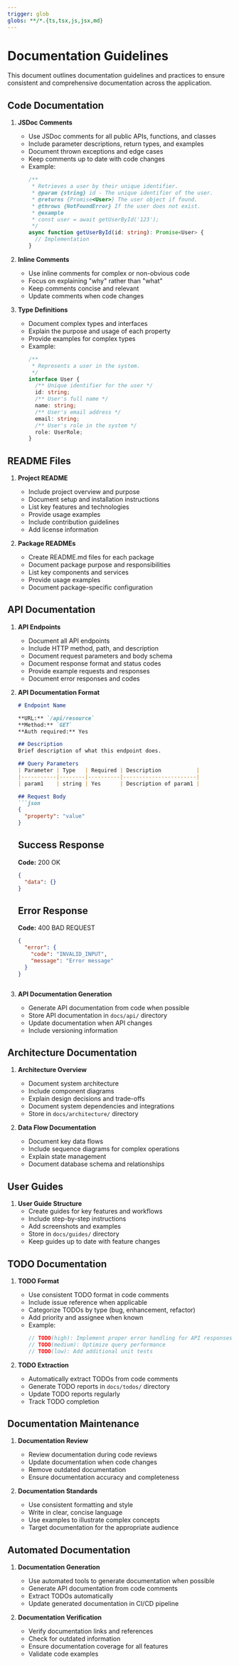 ```yaml
---
trigger: glob
globs: **/*.{ts,tsx,js,jsx,md}
---
```


# Documentation Guidelines

This document outlines documentation guidelines and practices to ensure consistent and comprehensive documentation across the application.

## Code Documentation

1. **JSDoc Comments**
   - Use JSDoc comments for all public APIs, functions, and classes
   - Include parameter descriptions, return types, and examples
   - Document thrown exceptions and edge cases
   - Keep comments up to date with code changes
   - Example:
     ```typescript
     /**
      * Retrieves a user by their unique identifier.
      * @param {string} id - The unique identifier of the user.
      * @returns {Promise<User>} The user object if found.
      * @throws {NotFoundError} If the user does not exist.
      * @example
      * const user = await getUserById('123');
      */
     async function getUserById(id: string): Promise<User> {
       // Implementation
     }
     ```

2. **Inline Comments**
   - Use inline comments for complex or non-obvious code
   - Focus on explaining "why" rather than "what"
   - Keep comments concise and relevant
   - Update comments when code changes

3. **Type Definitions**
   - Document complex types and interfaces
   - Explain the purpose and usage of each property
   - Provide examples for complex types
   - Example:
     ```typescript
     /**
      * Represents a user in the system.
      */
     interface User {
       /** Unique identifier for the user */
       id: string;
       /** User's full name */
       name: string;
       /** User's email address */
       email: string;
       /** User's role in the system */
       role: UserRole;
     }
     ```

## README Files

1. **Project README**
   - Include project overview and purpose
   - Document setup and installation instructions
   - List key features and technologies
   - Provide usage examples
   - Include contribution guidelines
   - Add license information

2. **Package READMEs**
   - Create README.md files for each package
   - Document package purpose and responsibilities
   - List key components and services
   - Provide usage examples
   - Document package-specific configuration

## API Documentation

1. **API Endpoints**
   - Document all API endpoints
   - Include HTTP method, path, and description
   - Document request parameters and body schema
   - Document response format and status codes
   - Provide example requests and responses
   - Document error responses and codes

2. **API Documentation Format**
   ```markdown
   # Endpoint Name
   
   **URL:** `/api/resource`
   **Method:** `GET`
   **Auth required:** Yes
   
   ## Description
   Brief description of what this endpoint does.
   
   ## Query Parameters
   | Parameter | Type   | Required | Description           |
   |-----------|--------|----------|-----------------------|
   | param1    | string | Yes      | Description of param1 |
   
   ## Request Body
   ```json
   {
     "property": "value"
   }
   ```
   
   ## Success Response
   **Code:** 200 OK
   ```json
   {
     "data": {}
   }
   ```
   
   ## Error Response
   **Code:** 400 BAD REQUEST
   ```json
   {
     "error": {
       "code": "INVALID_INPUT",
       "message": "Error message"
     }
   }
   ```
   ```

3. **API Documentation Generation**
   - Generate API documentation from code when possible
   - Store API documentation in `docs/api/` directory
   - Update documentation when API changes
   - Include versioning information

## Architecture Documentation

1. **Architecture Overview**
   - Document system architecture
   - Include component diagrams
   - Explain design decisions and trade-offs
   - Document system dependencies and integrations
   - Store in `docs/architecture/` directory

2. **Data Flow Documentation**
   - Document key data flows
   - Include sequence diagrams for complex operations
   - Explain state management
   - Document database schema and relationships

## User Guides

1. **User Guide Structure**
   - Create guides for key features and workflows
   - Include step-by-step instructions
   - Add screenshots and examples
   - Store in `docs/guides/` directory
   - Keep guides up to date with feature changes

## TODO Documentation

1. **TODO Format**
   - Use consistent TODO format in code comments
   - Include issue reference when applicable
   - Categorize TODOs by type (bug, enhancement, refactor)
   - Add priority and assignee when known
   - Example:
     ```typescript
     // TODO(high): Implement proper error handling for API responses
     // TODO(medium): Optimize query performance
     // TODO(low): Add additional unit tests
     ```

2. **TODO Extraction**
   - Automatically extract TODOs from code comments
   - Generate TODO reports in `docs/todos/` directory
   - Update TODO reports regularly
   - Track TODO completion

## Documentation Maintenance

1. **Documentation Review**
   - Review documentation during code reviews
   - Update documentation when code changes
   - Remove outdated documentation
   - Ensure documentation accuracy and completeness

2. **Documentation Standards**
   - Use consistent formatting and style
   - Write in clear, concise language
   - Use examples to illustrate complex concepts
   - Target documentation for the appropriate audience

## Automated Documentation

1. **Documentation Generation**
   - Use automated tools to generate documentation when possible
   - Generate API documentation from code comments
   - Extract TODOs automatically
   - Update generated documentation in CI/CD pipeline

2. **Documentation Verification**
   - Verify documentation links and references
   - Check for outdated information
   - Ensure documentation coverage for all features
   - Validate code examples
